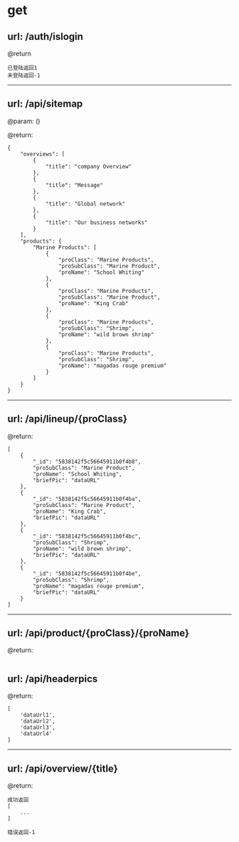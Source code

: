 # get

## url: /auth/islogin

@return
```
已登陆返回1
未登陆返回-1
```

----

## url: /api/sitemap

@param: ()

@return:
```
{
    "overviews": [
        {
            "title": "company Overview"
        },
        {
            "title": "Message"
        },
        {
            "title": "Global network"
        },
        {
            "title": "Our business networks"
        }
    ],
    "products": {
        "Marine Products": [
            {
                "proClass": "Marine Products",
                "proSubClass": "Marine Product",
                "proName": "School Whiting"
            },
            {
                "proClass": "Marine Products",
                "proSubClass": "Marine Product",
                "proName": "King Crab"
            },
            {
                "proClass": "Marine Products",
                "proSubClass": "Shrimp",
                "proName": "wild brown shrimp"
            },
            {
                "proClass": "Marine Products",
                "proSubClass": "Shrimp",
                "proName": "magadas rouge premium"
            }
        ]
    }
}
```

----

## url: /api/lineup/{proClass}

@return:
```
[
    {
        "_id": "5838142f5c56645911b0f4b8",
        "proSubClass": "Marine Product",
        "proName": "School Whiting",
        "briefPic": "dataURL"
    },
    {
        "_id": "5838142f5c56645911b0f4ba",
        "proSubClass": "Marine Product",
        "proName": "King Crab",
        "briefPic": "dataURL"
    },
    {
        "_id": "5838142f5c56645911b0f4bc",
        "proSubClass": "Shrimp",
        "proName": "wild brown shrimp",
        "briefPic": "dataURL"
    },
    {
        "_id": "5838142f5c56645911b0f4be",
        "proSubClass": "Shrimp",
        "proName": "magadas rouge premium",
        "briefPic": "dataURL"
    }
]
```

----

## url: /api/product/{proClass}/{proName}

@return:
```

```

## url: /api/headerpics

@return:
```
[
    'dataUrl1',
    'dataUrl2',
    'dataUrl3',
    'dataUrl4'
]
```

----

## url: /api/overview/{title}

@return:
```
成功返回
[
    ...
]

错误返回-1
```
